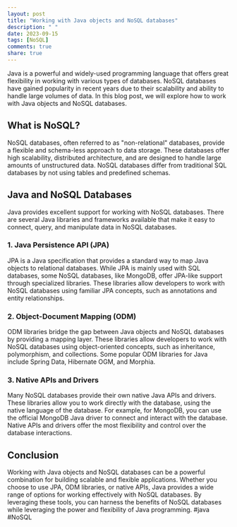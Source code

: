 ```yaml
---
layout: post
title: "Working with Java objects and NoSQL databases"
description: " "
date: 2023-09-15
tags: [NoSQL]
comments: true
share: true
---
```


Java is a powerful and widely-used programming language that offers great flexibility in working with various types of databases. NoSQL databases have gained popularity in recent years due to their scalability and ability to handle large volumes of data. In this blog post, we will explore how to work with Java objects and NoSQL databases.

## What is NoSQL?

NoSQL databases, often referred to as "non-relational" databases, provide a flexible and schema-less approach to data storage. These databases offer high scalability, distributed architecture, and are designed to handle large amounts of unstructured data. NoSQL databases differ from traditional SQL databases by not using tables and predefined schemas.

## Java and NoSQL Databases

Java provides excellent support for working with NoSQL databases. There are several Java libraries and frameworks available that make it easy to connect, query, and manipulate data in NoSQL databases.

### 1. Java Persistence API (JPA)

JPA is a Java specification that provides a standard way to map Java objects to relational databases. While JPA is mainly used with SQL databases, some NoSQL databases, like MongoDB, offer JPA-like support through specialized libraries. These libraries allow developers to work with NoSQL databases using familiar JPA concepts, such as annotations and entity relationships.

### 2. Object-Document Mapping (ODM)

ODM libraries bridge the gap between Java objects and NoSQL databases by providing a mapping layer. These libraries allow developers to work with NoSQL databases using object-oriented concepts, such as inheritance, polymorphism, and collections. Some popular ODM libraries for Java include Spring Data, Hibernate OGM, and Morphia.

### 3. Native APIs and Drivers

Many NoSQL databases provide their own native Java APIs and drivers. These libraries allow you to work directly with the database, using the native language of the database. For example, for MongoDB, you can use the official MongoDB Java driver to connect and interact with the database. Native APIs and drivers offer the most flexibility and control over the database interactions.

## Conclusion

Working with Java objects and NoSQL databases can be a powerful combination for building scalable and flexible applications. Whether you choose to use JPA, ODM libraries, or native APIs, Java provides a wide range of options for working effectively with NoSQL databases. By leveraging these tools, you can harness the benefits of NoSQL databases while leveraging the power and flexibility of Java programming. #java #NoSQL
